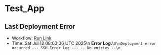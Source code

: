 # Test_App



##  Last Deployment Error

- Workflow: [Run Link](https://github.com/Alfonza/Test_App/actions/runs/16235983540)
- Time: Sat Jul 12 08:03:36 UTC 2025\n
**Error Log:**\n```\nDeployment error occurred
--- SSH Error Log ---
-- No entries --\n```
